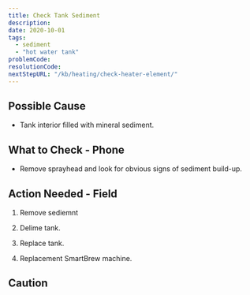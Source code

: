```yaml
---
title: Check Tank Sediment
description:
date: 2020-10-01
tags:
  - sediment
  - "hot water tank"
problemCode: 
resolutionCode: 
nextStepURL: "/kb/heating/check-heater-element/"
---
```

## Possible Cause

- Tank interior filled with mineral sediment.

## What to Check - Phone

- Remove sprayhead and look for obvious signs of sediment build-up.

## Action Needed - Field

1) Remove sediemnt

2) Delime tank.

3) Replace tank.

4) Replacement SmartBrew machine.

## Caution
